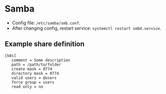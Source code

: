 # Samba

- Config file: `/etc/samba/smb.conf`.
- After changing config, restart service: `systemctl restart smbd.service`.

## Example share definition
```
[k8s]
   comment = Some description
   path = /path/to/folder
   create mask = 0774
   directory mask = 0774
   valid users = @users
   force group = users
   read only = no
```
